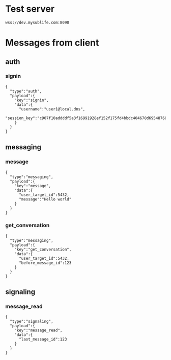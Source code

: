 # Test server
`wss://dev.mysublife.com:8090`

# Messages from client
## auth
### signin
```
{
  "type":"auth",
  "payload":{
    "key":"signin",
    "data":{
      "username":"user1@local.dns",
      "session_key":"c907f10addddf5a3f16991928ef152f175fd4bbdc404670d695487687d3fdad0b243c70f3332f259cae5b379ef738960024fcdd60e6f52d6e181913339a57bc1"
    }
  }
}
```
## messaging
### message
```
{
  "type":"messaging",
  "payload":{
    "key":"message",
    "data":{
      "user_target_id":5432,
      "message":"Hello world"
    }
  }
}
```
### get_conversation
```
{
  "type":"messaging",
  "payload":{
    "key":"get_conversation",
    "data":{
      "user_target_id":5432,
      "before_message_id":123
    }
  }
}
```
## signaling
### message_read
```
{
  "type":"signaling",
  "payload":{
    "key":"message_read",
    "data":{
      "last_message_id":123
    }
  }
}
```
